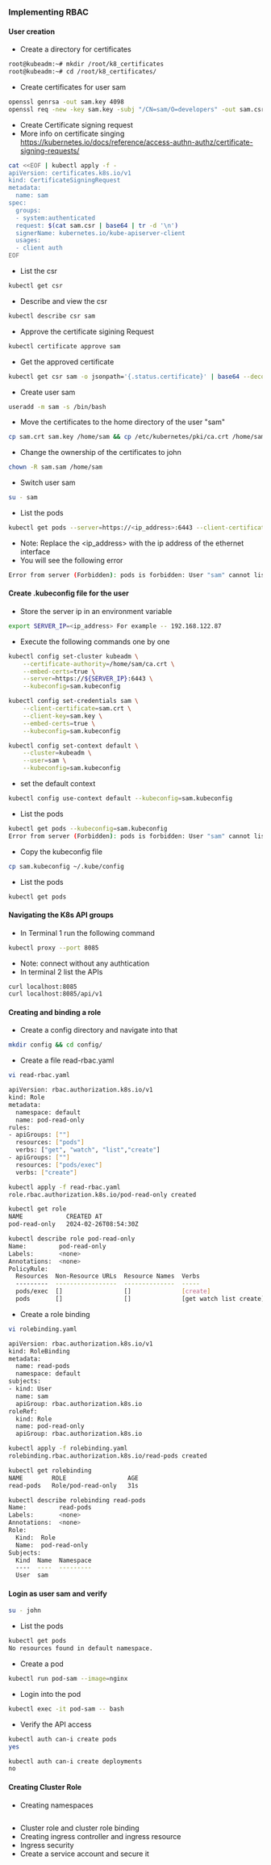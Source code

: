 ### Implementing RBAC
#### User creation 
* Create a directory for certificates
``` bash
root@kubeadm:~# mkdir /root/k8_certificates
root@kubeadm:~# cd /root/k8_certificates/
```
* Create certificates for user sam
``` bash
openssl genrsa -out sam.key 4098
openssl req -new -key sam.key -subj "/CN=sam/O=developers" -out sam.csr
```
* Create Certificate signing request
* More info on certificate singing https://kubernetes.io/docs/reference/access-authn-authz/certificate-signing-requests/
``` bash
cat <<EOF | kubectl apply -f -
apiVersion: certificates.k8s.io/v1
kind: CertificateSigningRequest
metadata:
  name: sam
spec:
  groups:
  - system:authenticated
  request: $(cat sam.csr | base64 | tr -d '\n')
  signerName: kubernetes.io/kube-apiserver-client
  usages:
  - client auth
EOF
```
* List the csr
``` bash
kubectl get csr
```
* Describe and view the csr
``` bash
kubectl describe csr sam
```
* Approve the certificate sigining Request 
``` bash
kubectl certificate approve sam
```
* Get the approved certificate 
``` bash
kubectl get csr sam -o jsonpath='{.status.certificate}' | base64 --decode > sam.crt
```
* Create user sam  
``` bash
useradd -m sam -s /bin/bash

```

* Move the certificates to the home directory of the user "sam"
``` bash
cp sam.crt sam.key /home/sam && cp /etc/kubernetes/pki/ca.crt /home/sam
```
* Change the ownership of the certificates to john
``` bash
chown -R sam.sam /home/sam
```
* Switch user sam
``` bash
su - sam 
```
* List the pods 
``` bash
kubectl get pods --server=https://<ip_address>:6443 --client-certificate /home/sam/sam.crt --certificate-authority /home/sam/ca.crt --client-key /home/sam/sam.key
```
* Note: Replace the <ip_address> with the ip address of the ethernet interface
* You will see the following error
``` bash
Error from server (Forbidden): pods is forbidden: User "sam" cannot list resource "pods" in API group "" in the namespace "default"
```
#### Create .kubeconfig file for the user
* Store the server ip in an environment variable 
``` bash
export SERVER_IP=<ip_address> For example -- 192.168.122.87
```
* Execute the following commands one by one 
``` bash
kubectl config set-cluster kubeadm \
    --certificate-authority=/home/sam/ca.crt \
    --embed-certs=true \
    --server=https://${SERVER_IP}:6443 \
    --kubeconfig=sam.kubeconfig

kubectl config set-credentials sam \
    --client-certificate=sam.crt \
    --client-key=sam.key \
    --embed-certs=true \
    --kubeconfig=sam.kubeconfig

kubectl config set-context default \
    --cluster=kubeadm \
    --user=sam \
    --kubeconfig=sam.kubeconfig
```
* set the default context
``` bash
kubectl config use-context default --kubeconfig=sam.kubeconfig
```
* List the pods
``` bash
kubectl get pods --kubeconfig=sam.kubeconfig
Error from server (Forbidden): pods is forbidden: User "sam" cannot list resource "pods" in API group "" in the namespace "default"
```
* Copy the kubeconfig file
``` bash
cp sam.kubeconfig ~/.kube/config
```
* List the pods
``` bash
kubectl get pods
```

#### Navigating the K8s API groups
* In Terminal 1 run the following command
``` bash
kubectl proxy --port 8085
```
* Note: connect without any authtication
* In terminal 2 list the APIs
``` bash
curl localhost:8085
curl localhost:8085/api/v1
```
#### Creating and binding a role
* Create a config directory and navigate into that 
``` bash
mkdir config && cd config/
```
* Create a file read-rbac.yaml
``` bash
vi read-rbac.yaml
```
``` bash
apiVersion: rbac.authorization.k8s.io/v1
kind: Role
metadata:
  namespace: default
  name: pod-read-only
rules:
- apiGroups: [""]
  resources: ["pods"]
  verbs: ["get", "watch", "list","create"]
- apiGroups: [""]
  resources: ["pods/exec"]
  verbs: ["create"]
```
```  bash
kubectl apply -f read-rbac.yaml 
role.rbac.authorization.k8s.io/pod-read-only created
```
``` bash
kubectl get role
NAME            CREATED AT
pod-read-only   2024-02-26T08:54:30Z
```
``` bash
kubectl describe role pod-read-only
Name:         pod-read-only
Labels:       <none>
Annotations:  <none>
PolicyRule:
  Resources  Non-Resource URLs  Resource Names  Verbs
  ---------  -----------------  --------------  -----
  pods/exec  []                 []              [create]
  pods       []                 []              [get watch list create]
```
* Create a role binding 
``` bash
vi rolebinding.yaml
```
``` bash
apiVersion: rbac.authorization.k8s.io/v1
kind: RoleBinding
metadata:
  name: read-pods
  namespace: default
subjects:
- kind: User
  name: sam
  apiGroup: rbac.authorization.k8s.io
roleRef:
  kind: Role
  name: pod-read-only
  apiGroup: rbac.authorization.k8s.io
```
``` bash
kubectl apply -f rolebinding.yaml
rolebinding.rbac.authorization.k8s.io/read-pods created
```
``` bash
kubectl get rolebinding
NAME        ROLE                 AGE
read-pods   Role/pod-read-only   31s
```
``` bash
kubectl describe rolebinding read-pods
Name:         read-pods
Labels:       <none>
Annotations:  <none>
Role:
  Kind:  Role
  Name:  pod-read-only
Subjects:
  Kind  Name  Namespace
  ----  ----  ---------
  User  sam   
```
#### Login as user sam and verify
``` bash
su - john
```
* List the pods
``` bash
kubectl get pods
No resources found in default namespace.
```
* Create a pod
``` bash
kubectl run pod-sam --image=nginx
```
* Login into the pod
``` bash
kubectl exec -it pod-sam -- bash
```
* Verify the API access
``` bash
kubectl auth can-i create pods
yes
```
``` bash
kubectl auth can-i create deployments
no
```
#### Creating Cluster Role
* Creating namespaces 
``` bash

```



* Cluster role and cluster role binding
* Creating ingress controller and ingress resource
* Ingress security
* Create a service account and secure it